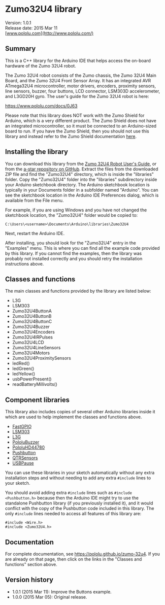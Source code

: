# Zumo32U4 library

Version: 1.0.1<br/>
Release date: 2015 Mar 11<br/>
[www.pololu.com](http://www.pololu.com/)

## Summary

This is a C++ library for the Arduino IDE that helps access the on-board hardware of the Zumo 32U4 robot.

The Zumo 32U4 robot consists of the Zumo chassis, the Zumo 32U4 Main Board, and the Zumo 32U4 Front Sensor Array.  It has an integrated AVR ATmega32U4 microcontroller, motor drivers, encoders, proximity sensors, line sensors, buzzer, four buttons, LCD connector, LSM303D accelerometer, and L3GD20H gyro.  The user's guide for the Zumo 32U4 robot is here:

https://www.pololu.com/docs/0J63

Please note that this library does NOT work with the Zumo Shield for Arduino, which is a very different product.  The Zumo Shield does not have an integrated microcontroller, so it must be connected to an Arduino-sized board to run.  If you have the Zumo Shield, then you should not use this library and instead refer to the Zumo Shield documentation [here](https://www.pololu.com/docs/0J57).

## Installing the library

You can download this library from the [Zumo 32U4 Robot User's Guide](https://www.pololu.com/docs/0J63), or from the [a-star repository on GitHub](https://github.com/pololu/a-star).  Extract the files from the downloaded ZIP file and find the "Zumo32U4" directory, which is inside the "libraries" folder.  Copy the "Zumo32U4" folder into the "libraries" subdirectory inside your Arduino sketchbook directory.  The Arduino sketchbook location is typically in your Documents folder in a subfolder named "Arduino".  You can see the sketchbook location in the Arduino IDE Preferences dialog, which is available from the File menu.

For example, if you are using Windows and you have not changed the sketchbook location, the "Zumo32U4" folder would be copied to:

    C:\Users\<username>\Documents\Arduino\libraries\Zumo32U4

Next, restart the Arduino IDE.

After installing, you should look for the "Zumo32U4" entry in the "Examples" menu.  This is where you can find all the example code provided by this library.  If you cannot find the examples, then the library was probably not installed correctly and you should retry the installation instructions above.

## Classes and functions

The main classes and functions provided by the library are listed below:

* L3G
* LSM303
* Zumo32U4ButtonA
* Zumo32U4ButtonB
* Zumo32U4ButtonC
* Zumo32U4Buzzer
* Zumo32U4Encoders
* Zumo32U4IRPulses
* Zumo32U4LCD
* Zumo32U4LineSensors
* Zumo32U4Motors
* Zumo32U4ProximitySensors
* ledRed()
* ledGreen()
* ledYellow()
* usbPowerPresent()
* readBatteryMillivolts()

## Component libraries

This library also includes copies of several other Arduino libraries inside it which are used to help implement the classes and functions above.

* [FastGPIO](https://github.com/pololu/fastgpio-arduino)
* [LSM303](https://github.com/pololu/lsm303-arduino)
* [L3G](https://github.com/pololu/l3g-arduino)
* [PololuBuzzer](https://github.com/pololu/pololu-buzzer-arduino)
* [PololuHD44780](https://github.com/pololu/pololu-hd44780-arduino)
* [Pushbutton](https://github.com/pololu/pushbutton-arduino)
* [QTRSensors](https://github.com/pololu/qtr-sensors-arduino)
* [USBPause](https://github.com/pololu/usb-pause-arduino)

You can use these libraries in your sketch automatically without any extra installation steps and without needing to add any extra `#include` lines to your sketch.

You should avoid adding extra `#include` lines such as `#include <Pushbutton.h>` because then the Arduino IDE might try to use the standalone Pushbutton library (if you previously installed it), and it would conflict with the copy of the Pushbutton code included in this library.  The only `#include` lines needed to access all features of this library are:

~~~{.cpp}
#include <Wire.h>
#include <Zumo32U4.h>
~~~

## Documentation

For complete documentation, see https://pololu.github.io/zumo-32u4.  If you are already on that page, then click on the links in the "Classes and functions" section above.

## Version history

* 1.0.1 (2015 Mar 11): Improve the Buttons example.
* 1.0.0 (2015 Mar 05): Original release.
